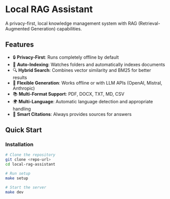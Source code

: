 # Local RAG Assistant

A privacy-first, local knowledge management system with RAG (Retrieval-Augmented Generation) capabilities.

## Features

- 🔒 **Privacy-First**: Runs completely offline by default
- 📁 **Auto-Indexing**: Watches folders and automatically indexes documents
- 🔍 **Hybrid Search**: Combines vector similarity and BM25 for better results
- 💬 **Flexible Generation**: Works offline or with LLM APIs (OpenAI, Mistral, Anthropic)
- 📚 **Multi-Format Support**: PDF, DOCX, TXT, MD, CSV
- 🌍 **Multi-Language**: Automatic language detection and appropriate handling
- 🎯 **Smart Citations**: Always provides sources for answers

## Quick Start

### Installation

```bash
# Clone the repository
git clone <repo-url>
cd local-rag-assistant

# Run setup
make setup

# Start the server
make dev